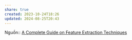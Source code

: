 ```yaml
---
share: true
created: 2023-10-24T18:26
updated: 2024-08-25T20:43
---
```

Nguồn:: [A Complete Guide on Feature Extraction Techniques](https://www.analyticsvidhya.com/blog/2022/05/a-complete-guide-on-feature-extraction-techniques/)
